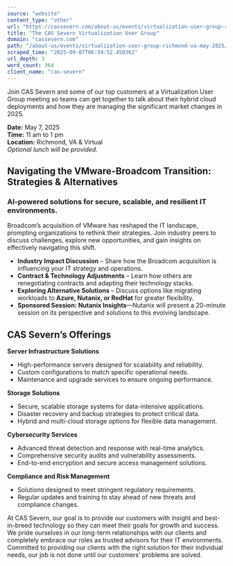 ```yaml
---
source: "website"
content_type: "other"
url: "https://cassevern.com/about-us/events/virtualization-user-group-richmond-va-may-2025/"
title: "The CAS Severn Virtualization User Group"
domain: "cassevern.com"
path: "/about-us/events/virtualization-user-group-richmond-va-may-2025/"
scraped_time: "2025-09-07T06:59:52.450362"
url_depth: 3
word_count: 364
client_name: "cas-severn"
---
```


Join CAS Severn and some of our top customers at a Virtualization User Group meeting so teams can get together to talk about their hybrid cloud deployments and how they are managing the significant market changes in 2025.

**Date:** May 7, 2025  
**Time:** 11 am to 1 pm  
**Location:** Richmond, VA & Virtual  
*Optional lunch will be provided.*

## Navigating the VMware-Broadcom Transition: Strategies & Alternatives

### AI-powered solutions for secure, scalable, and resilient IT environments.

Broadcom’s acquisition of VMware has reshaped the IT landscape, prompting organizations to rethink their strategies. Join industry peers to discuss challenges, explore new opportunities, and gain insights on effectively navigating this shift.

* **Industry Impact Discussion** – Share how the Broadcom acquisition is influencing your IT strategy and operations.
* **Contract & Technology Adjustments** – Learn how others are renegotiating contracts and adapting their technology stacks.
* **Exploring Alternative Solutions** – Discuss options like migrating workloads to **Azure, Nutanix, or RedHat** for greater flexibility.
* **Sponsored Session: Nutanix Insights**—Nutanix will present a 20-minute session on its perspective and solutions to this evolving landscape.

## CAS Severn’s Offerings

**Server Infrastructure Solutions**

* High-performance servers designed for scalability and reliability.
* Custom configurations to match specific operational needs.
* Maintenance and upgrade services to ensure ongoing performance.

**Storage Solutions**

* Secure, scalable storage systems for data-intensive applications.
* Disaster recovery and backup strategies to protect critical data.
* Hybrid and multi-cloud storage options for flexible data management.

**Cybersecurity Services**

* Advanced threat detection and response with real-time analytics.
* Comprehensive security audits and vulnerability assessments.
* End-to-end encryption and secure access management solutions.

**Compliance and Risk Management**

* Solutions designed to meet stringent regulatory requirements.
* Regular updates and training to stay ahead of new threats and compliance changes.

At CAS Severn, our goal is to provide our customers with insight and best-in-breed technology so they can meet their goals for growth and success. We pride ourselves in our long-term relationships with our clients and completely embrace our roles as trusted advisors for their IT environments. Committed to providing our clients with the right solution for their individual needs, our job is not done until our customers’ problems are solved.